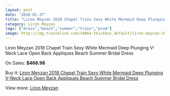 ```yaml
---
layout: post
date: '2018-01-27'
title: "Liron Meyzan 2018 Chapel Train Sexy White Mermaid Deep Plunging V-Neck Lace Open Back Appliques Beach Summer Bridal Dress"
category: Liron Meyzan
tags: ["dress","beach","summer","train","prom"]
image: http://img.transblink.com/34064-thickbox_default/liron-meyzan-2018-chapel-train-sexy-white-mermaid-deep-plunging-v-neck-lace-open-back-appliques-beach-summer-bridal-dress.jpg
---
```

Liron Meyzan 2018 Chapel Train Sexy White Mermaid Deep Plunging V-Neck Lace Open Back Appliques Beach Summer Bridal Dress

On Sales: **$468.98**
<a href="https://www.transblink.com/en/liron-meyzan/11312-liron-meyzan-2018-chapel-train-sexy-white-mermaid-deep-plunging-v-neck-lace-open-back-appliques-beach-summer-bridal-dress.html"><amp-img layout="responsive" width="600" height="600" src="//img.transblink.com/34064-thickbox_default/liron-meyzan-2018-chapel-train-sexy-white-mermaid-deep-plunging-v-neck-lace-open-back-appliques-beach-summer-bridal-dress.jpg" alt="Liron Meyzan 2018 Chapel Train Sexy White Mermaid Deep Plunging V-Neck Lace Open Back Appliques Beach Summer Bridal Dress 0" /></a>
<a href="https://www.transblink.com/en/liron-meyzan/11312-liron-meyzan-2018-chapel-train-sexy-white-mermaid-deep-plunging-v-neck-lace-open-back-appliques-beach-summer-bridal-dress.html"><amp-img layout="responsive" width="600" height="600" src="//img.transblink.com/34067-thickbox_default/liron-meyzan-2018-chapel-train-sexy-white-mermaid-deep-plunging-v-neck-lace-open-back-appliques-beach-summer-bridal-dress.jpg" alt="Liron Meyzan 2018 Chapel Train Sexy White Mermaid Deep Plunging V-Neck Lace Open Back Appliques Beach Summer Bridal Dress 1" /></a>
<a href="https://www.transblink.com/en/liron-meyzan/11312-liron-meyzan-2018-chapel-train-sexy-white-mermaid-deep-plunging-v-neck-lace-open-back-appliques-beach-summer-bridal-dress.html"><amp-img layout="responsive" width="600" height="600" src="//img.transblink.com/34066-thickbox_default/liron-meyzan-2018-chapel-train-sexy-white-mermaid-deep-plunging-v-neck-lace-open-back-appliques-beach-summer-bridal-dress.jpg" alt="Liron Meyzan 2018 Chapel Train Sexy White Mermaid Deep Plunging V-Neck Lace Open Back Appliques Beach Summer Bridal Dress 2" /></a>
<a href="https://www.transblink.com/en/liron-meyzan/11312-liron-meyzan-2018-chapel-train-sexy-white-mermaid-deep-plunging-v-neck-lace-open-back-appliques-beach-summer-bridal-dress.html"><amp-img layout="responsive" width="600" height="600" src="//img.transblink.com/34065-thickbox_default/liron-meyzan-2018-chapel-train-sexy-white-mermaid-deep-plunging-v-neck-lace-open-back-appliques-beach-summer-bridal-dress.jpg" alt="Liron Meyzan 2018 Chapel Train Sexy White Mermaid Deep Plunging V-Neck Lace Open Back Appliques Beach Summer Bridal Dress 3" /></a>

Buy it: [Liron Meyzan 2018 Chapel Train Sexy White Mermaid Deep Plunging V-Neck Lace Open Back Appliques Beach Summer Bridal Dress](https://www.transblink.com/en/liron-meyzan/11312-liron-meyzan-2018-chapel-train-sexy-white-mermaid-deep-plunging-v-neck-lace-open-back-appliques-beach-summer-bridal-dress.html "Liron Meyzan 2018 Chapel Train Sexy White Mermaid Deep Plunging V-Neck Lace Open Back Appliques Beach Summer Bridal Dress")

View more: [Liron Meyzan](https://www.transblink.com/en/114-liron-meyzan "Liron Meyzan")
